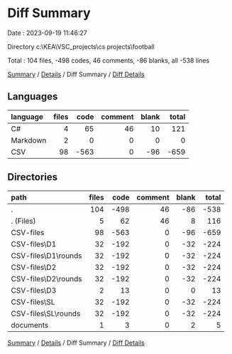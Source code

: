 # Diff Summary

Date : 2023-09-19 11:46:27

Directory c:\\KEA\\VSC_projects\\cs projects\\football

Total : 104 files,  -498 codes, 46 comments, -86 blanks, all -538 lines

[Summary](results.md) / [Details](details.md) / Diff Summary / [Diff Details](diff-details.md)

## Languages
| language | files | code | comment | blank | total |
| :--- | ---: | ---: | ---: | ---: | ---: |
| C# | 4 | 65 | 46 | 10 | 121 |
| Markdown | 2 | 0 | 0 | 0 | 0 |
| CSV | 98 | -563 | 0 | -96 | -659 |

## Directories
| path | files | code | comment | blank | total |
| :--- | ---: | ---: | ---: | ---: | ---: |
| . | 104 | -498 | 46 | -86 | -538 |
| . (Files) | 5 | 62 | 46 | 8 | 116 |
| CSV-files | 98 | -563 | 0 | -96 | -659 |
| CSV-files\\D1 | 32 | -192 | 0 | -32 | -224 |
| CSV-files\\D1\\rounds | 32 | -192 | 0 | -32 | -224 |
| CSV-files\\D2 | 32 | -192 | 0 | -32 | -224 |
| CSV-files\\D2\\rounds | 32 | -192 | 0 | -32 | -224 |
| CSV-files\\D3 | 2 | 13 | 0 | 0 | 13 |
| CSV-files\\SL | 32 | -192 | 0 | -32 | -224 |
| CSV-files\\SL\\rounds | 32 | -192 | 0 | -32 | -224 |
| documents | 1 | 3 | 0 | 2 | 5 |

[Summary](results.md) / [Details](details.md) / Diff Summary / [Diff Details](diff-details.md)